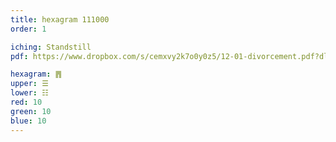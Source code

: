 ```yaml
---
title: hexagram 111000
order: 1

iching: Standstill
pdf: https://www.dropbox.com/s/cemxvy2k7o0y0z5/12-01-divorcement.pdf?dl=0

hexagram: ䷋
upper: ☰
lower: ☷
red: 10
green: 10
blue: 10
---
```

